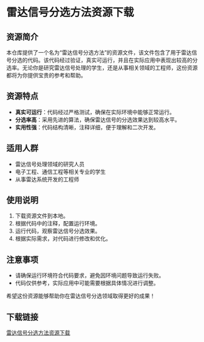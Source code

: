 # 雷达信号分选方法资源下载

## 资源简介

本仓库提供了一个名为“雷达信号分选方法”的资源文件，该文件包含了用于雷达信号分选的代码。该代码经过验证，真实可运行，并且在实际应用中表现出较高的分选率。无论你是研究雷达信号处理的学生，还是从事相关领域的工程师，这份资源都将为你提供宝贵的参考和帮助。

## 资源特点

- **真实可运行**：代码经过严格测试，确保在实际环境中能够正常运行。
- **分选率高**：采用先进的算法，确保雷达信号的分选效果达到较高水平。
- **实用性强**：代码结构清晰，注释详细，便于理解和二次开发。

## 适用人群

- 雷达信号处理领域的研究人员
- 电子工程、通信工程等相关专业的学生
- 从事雷达系统开发的工程师

## 使用说明

1. 下载资源文件到本地。
2. 根据代码中的注释，配置运行环境。
3. 运行代码，观察雷达信号分选效果。
4. 根据实际需求，对代码进行修改和优化。

## 注意事项

- 请确保运行环境符合代码要求，避免因环境问题导致运行失败。
- 代码仅供参考，实际应用中可能需要根据具体情况进行调整。

希望这份资源能够帮助你在雷达信号分选领域取得更好的成果！

## 下载链接

[雷达信号分选方法资源下载](https://pan.quark.cn/s/b00ce4c589ae)